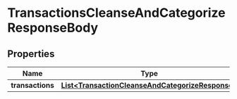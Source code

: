
# TransactionsCleanseAndCategorizeResponseBody

## Properties
Name | Type | Description | Notes
------------ | ------------- | ------------- | -------------
**transactions** | [**List&lt;TransactionCleanseAndCategorizeResponse&gt;**](TransactionCleanseAndCategorizeResponse.md) |  |  [optional]



